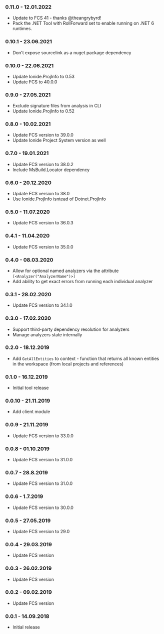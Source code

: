### 0.11.0 - 12.01.2022

* Update to FCS 41 - thanks @theangrybyrd!
* Pack the .NET Tool with RollForward set to enable running on .NET 6 runtimes.

### 0.10.1 - 23.06.2021

* Don't expose sourcelink as a nuget package dependency

### 0.10.0 - 22.06.2021

* Update Ionide.ProjInfo to 0.53
* Update FCS to 40.0.0

### 0.9.0 - 27.05.2021

* Exclude signature files from analysis in CLI
* Update Ionide.ProjInfo to 0.52

### 0.8.0 - 10.02.2021

* Update FCS version to 39.0.0
* Update Ionide Project System version as well
### 0.7.0 - 19.01.2021

* Update FCS version to 38.0.2
* Include MsBuild.Locator dependency

### 0.6.0 - 20.12.2020

* Update FCS version to 38.0
* Use Ionide.ProjInfo isntead of Dotnet.ProjInfo

### 0.5.0 - 11.07.2020
* Update FCS version to 36.0.3

### 0.4.1 - 11.04.2020
* Update FCS version to 35.0.0

### 0.4.0 - 08.03.2020

* Allow for optional named analyzers via the attribute `[<Analyzer("AnalyzerName")>]`
* Add ability to get exact errors from running each individual analyzer

### 0.3.1 - 28.02.2020

* Update FCS version to 34.1.0

### 0.3.0 - 17.02.2020

* Support third-party dependency resolution for analyzers
* Manage analyzers state internally

### 0.2.0 - 18.12.2019

* Add `GetAllEntities` to context - function that returns all known entities in the workspace (from local projects and references)

### 0.1.0 - 16.12.2019

* Initial tool release

### 0.0.10 - 21.11.2019

* Add client module

### 0.0.9 - 21.11.2019

* Update FCS version to 33.0.0

### 0.0.8 - 01.10.2019

* Update FCS version to 31.0.0

### 0.0.7 - 28.8.2019

* Update FCS version to 31.0.0

### 0.0.6 - 1.7.2019

* Update FCS version to 30.0.0

### 0.0.5 - 27.05.2019

* Update FCS version to 29.0

### 0.0.4 - 29.03.2019

* Update FCS version

### 0.0.3 - 26.02.2019

* Update FCS version

### 0.0.2 - 09.02.2019

* Update FCS version

### 0.0.1 - 14.09.2018

* Initial release
